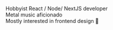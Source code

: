Hobbyist React / Node/ NextJS developer<br/>
Metal music aficionado<br/>
Mostly interested in frontend design 💅
<!---
Dristen/Dristen is a ✨ special ✨ repository because its `README.md` (this file) appears on your GitHub profile.
You can click the Preview link to take a look at your changes.
--->
